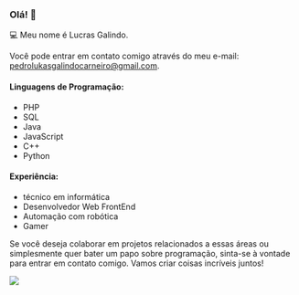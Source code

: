 ### Olá! 👋

💻 Meu nome é Lucras Galindo. 

Você pode entrar em contato comigo através do meu e-mail: pedrolukasgalindocarneiro@gmail.com.

#### Linguagens de Programação:

- PHP
- SQL
- Java
- JavaScript
- C++
- Python

#### Experiência:

- técnico em informática 
- Desenvolvedor Web FrontEnd
- Automação com robótica
- Gamer 

Se você deseja colaborar em projetos relacionados a essas áreas ou simplesmente quer bater um papo sobre programação, 
sinta-se à vontade para entrar em contato comigo. Vamos criar coisas incríveis juntos!


![](https://imgs.search.brave.com/gJ9NBaepXMST7EMrSdUDlWZhWUgRj1d4Rlm5NBLMcos/rs:fit:860:0:0/g:ce/aHR0cHM6Ly9naXRo/dWIuY29tL3JlcHJv/Z3JhbWEvb24xOC10/ZXQtczItbG9naWNh/LUkvcmF3L21haW4v/YXNzZXRzL2phdmFz/Y3JpcHQuZ2lm.gif)
